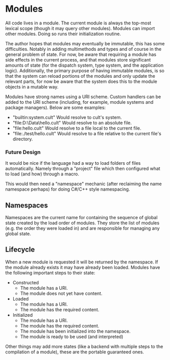 # Modules

All code lives in a module. The current module is always the top-most lexical scope (though it may query other modules). Modules can import other modules. Doing so runs their initialization routine.

The author hopes that modules may eventually be immutable, this has some difficulties. Notably in adding multimethods and types and of course in the general problem of state. For now, be aware that requiring a module has side effects in the current process, and that modules store significant amounts of state (for the dispatch system, type system, and the application logic). Additionally, the primary purpose of having immutable modules, is so that the system can reload portions of the modules and only update the relevant parts, for now be aware that the system does this to the module objects in a mutable way.

Modules have strong names using a URI scheme. Custom handlers can be added to the URI scheme (including, for example, module systems and package managers). Below are some examples:

* "builtin:system.cult" Would resolve to cult's system.
* "file:D:\Data\hello.cult" Would resolve to an absolute file.
* "file:hello.cult" Would resolve to a file local to the current file.
* "file:./test/hello.cult" Would resolve to a file relative to the current file's directory.

### Future Design

It would be nice if the language had a way to load folders of files automatically. Namely through a "project" file which then configured what to load (and how) through a macro.

This would then need a "namespace" mechanic (after reclaiming the name namespace perhaps) for doing C#/C++ style namespacing.

## Namespaces

Namespaces are the current name for containing the sequence of global state created by the load order of modules. They store the list of modules (e.g. the order they were loaded in) and are responsible for managing any global state.

## Lifecycle

When a new module is requested it will be returned by the namespace. If the module already exists it may have already been loaded. Modules have the following important steps to their state:

* Constructed
  * The module has a URI.
  * The module does not yet have content.
* Loaded
  * The module has a URI.
  * The module has the required content.
* Initialized
  * The module has a URI.
  * The module has the required content.
  * The module has been initialized into the namespace.
  * The module is ready to be used (and interpreted)

Other things may add more states (like a backend with multiple steps to the compilation of a module), these are the portable guaranteed ones.
